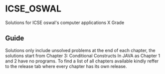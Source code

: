 # ICSE_OSWAL
Solutions for ICSE oswal's computer applications X Grade

## Guide
Solutions only include unsolved problems at the end of each chapter, the solutions start from Chapter 3: Conditional Constructs In JAVA as Chapter 1 and 2 have no programs. To find a list of all chapters available kindly reffer to the release tab where every chapter has its own release.
